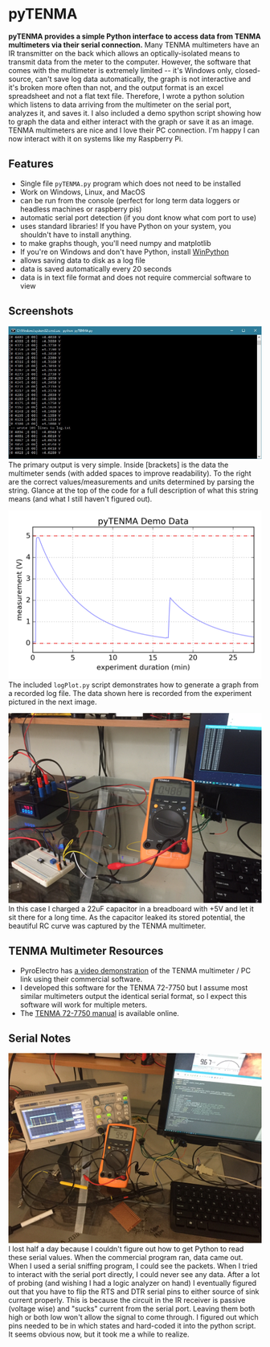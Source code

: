 # pyTENMA
**pyTENMA provides a simple Python interface to access data from TENMA multimeters via their serial connection.** Many TENMA multimeters have an IR transmitter on the back which allows an optically-isolated means to transmit data from the meter to the computer. However, the software that comes with the multimeter is extremely limited -- it's Windows only, closed-source, can't save log data automatically, the graph is not interactive and it's broken more often than not, and the output format is an excel spreadsheet and not a flat text file. Therefore, I wrote a python solution which listens to data arriving from the multimeter on the serial port, analyzes it, and saves it. I also included a demo spython script showing how to graph the data and either interact with the graph or save it as an image. TENMA multimeters are nice and I love their PC connection. I'm happy I can now interact with it on systems like my Raspberry Pi. 

## Features
* Single file `pyTENMA.py` program which does not need to be installed
* Work on Windows, Linux, and MacOS
* can be run from the console (perfect for long term data loggers or headless machines or raspberry pis)
* automatic serial port detection (if you dont know what com port to use)
* uses standard libraries! If you have Python on your system, you shouldn't have to install anything.
 * to make graphs though, you'll need numpy and matplotlib
 * If you're on Windows and don't have Python, install [WinPython](https://sourceforge.net/projects/winpython/)
* allows saving data to disk as a log file
 * data is saved automatically every 20 seconds
 * data is in text file format and does not require commercial software to view

## Screenshots
![](pics/screenshot.jpg)
The primary output is very simple. Inside [brackets] is the data the multimeter sends (with added spaces to improve readability). To the right are the correct values/measurements and units determined by parsing the string. Glance at the top of the code for a full description of what this string means (and what I still haven't figured out).

![](extras/logDemo.png)
The included `logPlot.py` script demonstrates how to generate a graph from a recorded log file. The data shown here is recorded from the experiment pictured in the next image.

![](pics/experiment.jpg)
In this case I charged a 22uF capacitor in a breadboard with +5V and let it sit there for a long time. As the capacitor leaked its stored potential, the beautiful RC curve was captured by the TENMA multimeter.

## TENMA Multimeter Resources
* PyroElectro has [a video demonstration](http://www.pyroelectro.com/tutorials/tenma_digital_multimeter/software.html) of the TENMA multimeter / PC link using their commercial software.
* I developed this software for the TENMA 72-7750 but I assume most similar multimeters output the identical serial format, so I expect this software will work for multiple meters.
* The [TENMA 72-7750 manual](http://www.farnell.com/datasheets/70028.pdf) is available online.

## Serial Notes
![](pics/hacking.jpg)
I lost half a day because I couldn't figure out how to get Python to read these serial values. When the commercial program ran, data came out. When I used a serial sniffing program, I could see the packets. When I tried to interact with the serial port directly, I could never see any data. After a lot of probing (and wishing I had a logic analyzer on hand) I eventually figured out that you have to flip the RTS and DTR serial pins to either source of sink current properly. This is because the circuit in the IR receiver is passive (voltage wise) and "sucks" current from the serial port. Leaving them both high or both low won't allow the signal to come through. I figured out which pins needed to be in which states and hard-coded it into the python script. It seems obvious now, but it took me a while to realize.

